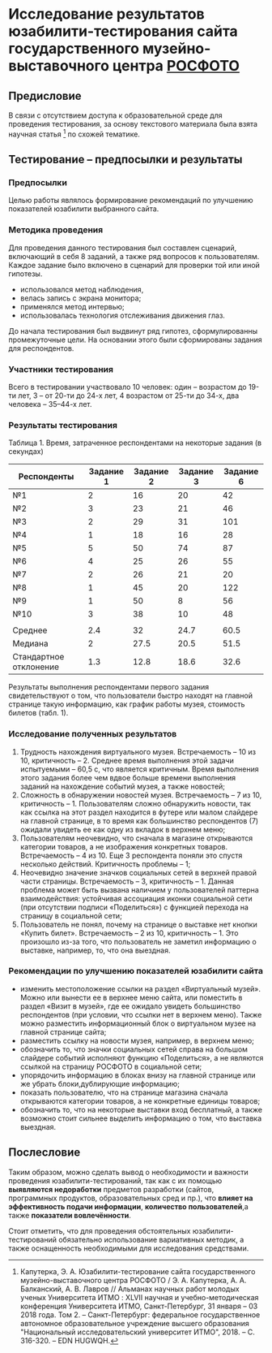 # Исследование результатов юзабилити-тестирования сайта государственного музейно-выставочного центра [РОСФОТО](https://rosphoto.org)
## Предисловие
В связи с отсутствием доступа к образовательной среде для проведения тестирования, за основу текстового материала была взята научная статья [^1] по схожей тематике.

[^1]: Капутерка, Э. А. Юзабилити-тестирование сайта государственного музейно-выставочного центра РОСФОТО / Э. А. Капутерка, А. А. Балканский, А. В. Лавров // Альманах научных работ молодых ученых Университета ИТМО : XLVII научная и учебно-методическая конференция Университета ИТМО, Санкт-Петербург, 31 января – 03  2018 года. Том 2. – Санкт-Петербург: федеральное государственное автономное образовательное учреждение высшего образования "Национальный исследовательский университет ИТМО", 2018. – С. 316-320. – EDN HUGWQH.

## Тестирование – предпосылки и результаты 

### Предпосылки
Целью работы являлось формирование рекомендаций по улучшению показателей юзабилити выбранного сайта.

### Методика проведения
Для проведения данного тестирования был составлен сценарий, включающий в себя 8 заданий, а также ряд вопросов к пользователям. Каждое задание было включено в сценарий для проверки той или иной гипотезы.

* использовался метод наблюдения,
* велась запись с экрана монитора;
* применялся метод интервью;
* использовалась технология отслеживания движения глаз.

До начала тестирования был выдвинут ряд гипотез, сформулированны промежуточные цели. На основании этого были сформированы задания для респондентов.

### Участники тестирования
Всего в тестировании участвовало 10 человек: один – возрастом до 19-ти лет, 3 – от 20-ти до 24-х лет, 4 возрастом от 25-ти до 34-х, два человека – 35–44-х лет.

### Результаты тестирования

Таблица 1. Время, затраченное респондентами на некоторые задания (в секундах)

| Респонденты | Задание 1 | Задание 2 | Задание 3 | Задание 6 |
|---|---|---|---|---|
| №1 | 2 | 16 | 20 | 42 |
| №2 | 3 | 23 | 21 | 46 |
| №3 | 2 | 29 | 31 | 101 |
| №4 | 1 | 18 | 16 | 28 |
| №5 | 5 | 50 | 74 | 87 |
| №6 | 4 | 25 | 26 | 55 |
| №7 | 2 | 26 | 21 | 20 |
| №8 | 1 | 45 | 20 | 122 |
| №9 | 1 | 50 | 8 | 56 |
| №10 | 3 | 38 | 10 | 48 |
|  |  |  |  |  |
| Среднее | 2.4 | 32 | 24.7 | 60.5 |
| Медиана | 2 | 27.5 | 20.5 | 51.5 |
| Стандартное отклонение | 1.3 | 12.8 | 18.6 | 32.6 |

Результаты выполнения респондентами первого задания свидетельствуют о том, что пользователи быстро находят на главной странице такую информацию, как график работы музея, стоимость билетов (табл. 1).

### Исследование полученных результатов
1. Трудность нахождения виртуального музея. Встречаемость – 10 из 10, критичность – 2. Среднее время выполнения этой задачи испытуемыми – 60,5 с, что является критичным. Время выполнения этого задания более чем вдвое больше времени выполнения заданий на нахождение событий музея, а также новостей;
2. Сложность в обнаружении новостей музея. Встречаемость – 7 из 10, критичность – 1. Пользователям сложно обнаружить новости, так как ссылка на этот раздел находится в футере или малом слайдере на главной странице, в то время как большинство респондентов (7) ожидали увидеть ее как одну из вкладок в верхнем меню;
3. Пользователям неочевидно, что сначала в магазине открываются категории товаров, а не изображения конкретных товаров. Встречаемость – 4 из 10. Еще 3 респондента поняли это
спустя несколько действий. Критичность проблемы – 1;
4. Неочевидно значение значков социальных сетей в верхней правой части страницы. Встречаемость – 3, критичность – 1.
Данная проблема может быть вызвана наличием у пользователей паттерна взаимодействия: устойчивая ассоциация иконки социальной сети (при отсутствии подписи «Поделиться») с функцией перехода на страницу в социальной сети;
5. Пользователь не понял, почему на странице о выставке нет кнопки «Купить билет». Встречаемость – 2 из 10, критичность – 1. Это произошло из-за того, что пользователь не заметил информацию о выставке, например, то, что она выездная.

### Рекомендации по улучшению показателей юзабилити сайта
* изменить местоположение ссылки на раздел «Виртуальный музей». Можно или вынести ее в верхнее меню сайта, или поместить в раздел «Визит в музей», где ее ожидало увидеть большинство респондентов (при условии, что ссылки нет в верхнем меню). Также можно
разместить информационный блок о виртуальном музее на главной странице сайта;
* разместить ссылку на новости музея, например, в верхнем меню;
* обозначить то, что значки социальных сетей справа на большом слайдере событий исполняют функцию «Поделиться», а не являются ссылкой на страницу РОСФОТО в социальной сети;
* упорядочить информацию в блоках внизу на главной странице или же убрать блоки,дублирующие информацию;
* показать пользователю, что на странице магазина сначала открываются категории товаров, а не конкретные единицы товаров;
* обозначить то, что на некоторые выставки вход бесплатный, а также возможно стоит сильнее выделить информацию о том, что выставка выездная.

## Послесловие

Таким образом, можно сделать вывод о необходимости и важности проведения юзабилити-тестирований, так как с их помощью **выявляются недоработки** предметов разработки (сайтов, программных продуктов, образовательных сред и пр.), что **влияет на эффективность подачи информации**, **количество пользователей**,а также **показатели вовлечённости**.

Стоит отметить, что для проведения обстоятельных юзабилити-тестирований обязательно использование вариативных методик, а также оснащенность необходимыми для исследования средствами.




